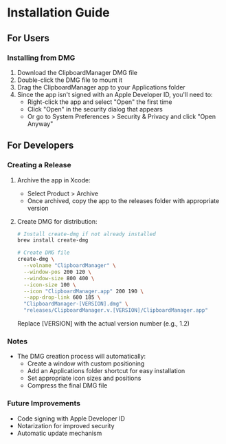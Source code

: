 # Installation Guide

## For Users

### Installing from DMG
1. Download the ClipboardManager DMG file
2. Double-click the DMG file to mount it
3. Drag the ClipboardManager app to your Applications folder
4. Since the app isn't signed with an Apple Developer ID, you'll need to:
   - Right-click the app and select "Open" the first time
   - Click "Open" in the security dialog that appears
   - Or go to System Preferences > Security & Privacy and click "Open Anyway"

## For Developers

### Creating a Release

1. Archive the app in Xcode:
   - Select Product > Archive
   - Once archived, copy the app to the releases folder with appropriate version

2. Create DMG for distribution:
   ```bash
   # Install create-dmg if not already installed
   brew install create-dmg

   # Create DMG file
   create-dmg \
     --volname "ClipboardManager" \
     --window-pos 200 120 \
     --window-size 800 400 \
     --icon-size 100 \
     --icon "ClipboardManager.app" 200 190 \
     --app-drop-link 600 185 \
     "ClipboardManager-[VERSION].dmg" \
     "releases/ClipboardManager.v.[VERSION]/ClipboardManager.app"
   ```
   Replace [VERSION] with the actual version number (e.g., 1.2)

### Notes
- The DMG creation process will automatically:
  - Create a window with custom positioning
  - Add an Applications folder shortcut for easy installation
  - Set appropriate icon sizes and positions
  - Compress the final DMG file

### Future Improvements
- Code signing with Apple Developer ID
- Notarization for improved security
- Automatic update mechanism
